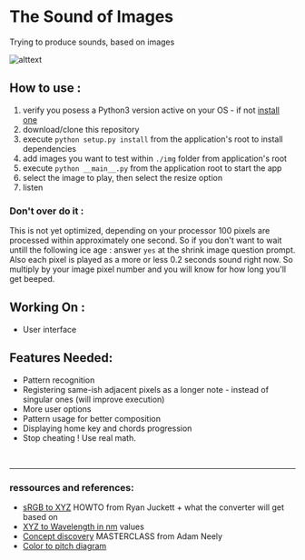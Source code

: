 # The Sound of Images
Trying to produce sounds, based on images

![alttext][blowingmind]

## How to use :
1. verify you posess a Python3 version active on your OS - if not [install one](https://www.python.org/downloads/release/python-372/)
2. download/clone this repository
3. execute `python setup.py install` from the application's root to install dependencies
4. add images you want to test within `./img` folder from application's root
5. execute `python __main__.py` from the application root to start the app
6. select the image to play, then select the resize option
7. listen

### Don't over do it :
This is not yet optimized, depending on your processor 100 pixels are processed within approximately one second. So if you don't want to wait untill the following ice age : answer `yes` at the shrink image question prompt.
Also each pixel is played as a more or less 0.2 seconds sound right now. So multiply by your image pixel number and you will know for how long you'll get beeped.

## Working On :
* User interface
   
## Features Needed:
* Pattern recognition
* Registering same-ish adjacent pixels as a longer note - instead of singular ones (will improve execution)
* More user options
* Pattern usage for better composition
* Displaying home key and chords progression
* Stop cheating ! Use real math.
<br/>
<hr/>

### ressources and references:
* [sRGB to XYZ](http://www.ryanjuckett.com/programming/rgb-color-space-conversion/) HOWTO from Ryan Juckett + what the converter will get based on
* [XYZ to Wavelength in nm](https://www.waveformlighting.com/files/color_matching_functions.txt) values
* [Concept discovery](https://www.youtube.com/watch?v=JiNKlhspdKg&t=1799s) MASTERCLASS from Adam Neely
* [Color to pitch diagram](https://www.flutopedia.com/img/ColorOfSound_Nextdrum_lg.jpg)


[blowingmind]: https://github.com/Moltenhead/The-Sound-of-Images/blob/master/blowing_mind.gif "blowing mind gif"
